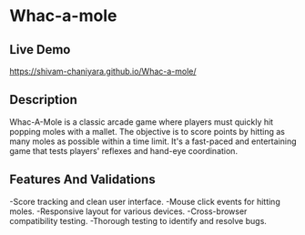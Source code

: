 # Whac-a-mole

## Live Demo
https://shivam-chaniyara.github.io/Whac-a-mole/

## Description
Whac-A-Mole is a classic arcade game where players must quickly hit popping moles with a mallet. The objective is to score points by hitting as many moles as possible within a time limit. It's a fast-paced and entertaining game that tests players' reflexes and hand-eye coordination.

## Features And Validations
-Score tracking and clean user interface.
-Mouse click events for hitting moles.
-Responsive layout for various devices.
-Cross-browser compatibility testing.
-Thorough testing to identify and resolve bugs.
